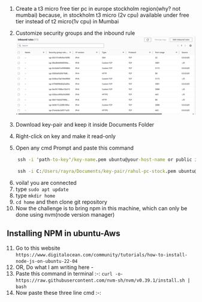 1. Create a t3 micro free tier pc in europe stockholm region(why? not mumbai) because, in stockholm t3 micro (2v cpu) available under free tier instead of t2 micro(1v cpu) in Mumbai 
2. Customize security groups and the inbound rule
![alt text](images/image1.png)


3. Download key-pair and keep it inside Documents Folder
4. Right-click on key and make it read-only
5. Open any cmd Prompt and paste this command
```bat
    ssh -i 'path-to-key'/key-name.pem ubuntu@your-host-name or public ipv4 address
```
```bat
    ssh -i C:/Users/rayra/Documents/key-pair/rahul-pc-stock.pem ubuntu@ec2-51-20-52-210.eu-north-1.compute.amazonaws.com
```

6. voila! you are connected
7. type `sudo apt update`
8. type `mkdir home`
9. `cd home` and then clone git repository
10. Now the challenge is to bring npm in this machine, which can only be done using nvm(node version manager)

## Installing NPM in ubuntu-Aws

11. Go to this website `https://www.digitalocean.com/community/tutorials/how-to-install-node-js-on-ubuntu-22-04`
12. OR, Do what I am writing here - 
13. Paste this command in terminal :-: `curl -o- https://raw.githubusercontent.com/nvm-sh/nvm/v0.39.1/install.sh | bash`
14. Now paste these three line cmd :-: 